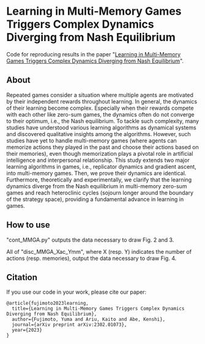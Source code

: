# Learning in Multi-Memory Games Triggers Complex Dynamics Diverging from Nash Equilibrium
Code for reproducing results in the paper "[Learning in Multi-Memory Games Triggers Complex Dynamics Diverging from Nash Equilibrium](https://arxiv.org/abs/2302.01073)".

## About
Repeated games consider a situation where multiple agents are motivated by their independent rewards throughout learning. In general, the dynamics of their learning become complex. Especially when their rewards compete with each other like zero-sum games, the dynamics often do not converge to their optimum, i.e., the Nash equilibrium. To tackle such complexity, many studies have understood various learning algorithms as dynamical systems and discovered qualitative insights among the algorithms. However, such studies have yet to handle multi-memory games (where agents can memorize actions they played in the past and choose their actions based on their memories), even though memorization plays a pivotal role in artificial intelligence and interpersonal relationship. This study extends two major learning algorithms in games, i.e., replicator dynamics and gradient ascent, into multi-memory games. Then, we prove their dynamics are identical. Furthermore, theoretically and experimentally, we clarify that the learning dynamics diverge from the Nash equilibrium in multi-memory zero-sum games and reach heteroclinic cycles (sojourn longer around the boundary of the strategy space), providing a fundamental advance in learning in games.

## How to use
"cont_MMGA.py" outputs the data necessary to draw Fig. 2 and 3.

All of "disc_MMGA_Xac_Ymm", where X (resp. Y) indicates the number of actions (resp. memories), output the data necessary to draw Fig. 4.

## Citation
If you use our code in your work, please cite our paper:
```
@article{fujimoto2023learning,
  title={Learning in Multi-Memory Games Triggers Complex Dynamics Diverging from Nash Equilibrium},
  author={Fujimoto, Yuma and Ariu, Kaito and Abe, Kenshi},
  journal={arXiv preprint arXiv:2302.01073},
  year={2023}
}
```
